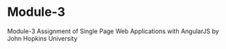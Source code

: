 # Module-3
Module-3 Assignment of Single Page Web Applications with AngularJS by John Hopkins University
